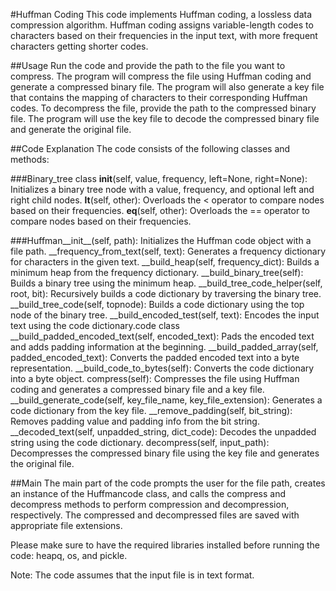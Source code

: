 #Huffman Coding
This code implements Huffman coding, a lossless data compression algorithm. Huffman coding assigns variable-length codes to characters based on their frequencies in the input text, with more frequent characters getting shorter codes.


##Usage
Run the code and provide the path to the file you want to compress.
The program will compress the file using Huffman coding and generate a compressed binary file.
The program will also generate a key file that contains the mapping of characters to their corresponding Huffman codes.
To decompress the file, provide the path to the compressed binary file.
The program will use the key file to decode the compressed binary file and generate the original file.


##Code Explanation
The code consists of the following classes and methods:

###Binary_tree class
__init__(self, value, frequency, left=None, right=None): Initializes a binary tree node with a value, frequency, and optional left and right child nodes.
__lt__(self, other): Overloads the < operator to compare nodes based on their frequencies.
__eq__(self, other): Overloads the == operator to compare nodes based on their frequencies.

###Huffman__init__(self, path): Initializes the Huffman code object with a file path.
__frequency_from_text(self, text): Generates a frequency dictionary for characters in the given text.
__build_heap(self, frequency_dict): Builds a minimum heap from the frequency dictionary.
__build_binary_tree(self): Builds a binary tree using the minimum heap.
__build_tree_code_helper(self, root, bit): Recursively builds a code dictionary by traversing the binary tree.
__build_tree_code(self, topnode): Builds a code dictionary using the top node of the binary tree.
__build_encoded_test(self, text): Encodes the input text using the code dictionary.code class
__build_padded_encoded_text(self, encoded_text): Pads the encoded text and adds padding information at the beginning.
__build_padded_array(self, padded_encoded_text): Converts the padded encoded text into a byte representation.
__build_code_to_bytes(self): Converts the code dictionary into a byte object.
compress(self): Compresses the file using Huffman coding and generates a compressed binary file and a key file.
__build_generate_code(self, key_file_name, key_file_extension): Generates a code dictionary from the key file.
__remove_padding(self, bit_string): Removes padding value and padding info from the bit string.
__decoded_text(self, unpadded_string, dict_code): Decodes the unpadded string using the code dictionary.
decompress(self, input_path): Decompresses the compressed binary file using the key file and generates the original file.


##Main
The main part of the code prompts the user for the file path, creates an instance of the Huffmancode class, and calls the compress and decompress methods to perform compression and decompression, respectively. The compressed and decompressed files are saved with appropriate file extensions.

Please make sure to have the required libraries installed before running the code: heapq, os, and pickle.

Note: The code assumes that the input file is in text format.
